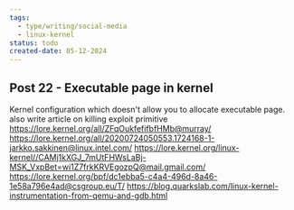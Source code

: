 ```yaml
---
tags:
  - type/writing/social-media
  - linux-kernel
status: todo
created-date: 05-12-2024
---
```



## Post 22 - Executable page in kernel

Kernel configuration which doesn't allow you to allocate executable page.
also write article on killing exploit primitive
https://lore.kernel.org/all/ZFqOukfefifbfHMb@murray/
https://lore.kernel.org/all/20200724050553.1724168-1-jarkko.sakkinen@linux.intel.com/
https://lore.kernel.org/linux-kernel//CAMj1kXGJ_7mUtFHWsLaBj-MSK_VxpBet=wi1Z7frkKRVEgozpQ@mail.gmail.com/
https://lore.kernel.org/bpf/dc1ebba5-c4a4-496d-8a46-1e58a796e4ad@csgroup.eu/T/
https://blog.quarkslab.com/linux-kernel-instrumentation-from-qemu-and-gdb.html
